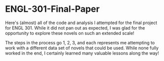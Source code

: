 # ENGL-301-Final-Paper

Here's (almost) all of the code and analysis I attempted for the final project for ENGL 301. While it did not pan out as expected, I was glad for the opportunity to explore these novels on such an extended scale! 

The steps in the process go 1, 2, 3, and each represents me attempting to work with a different data set of novels that could be used. While none fully worked in the end, I certainly learned many valuable lessons along the way! 
